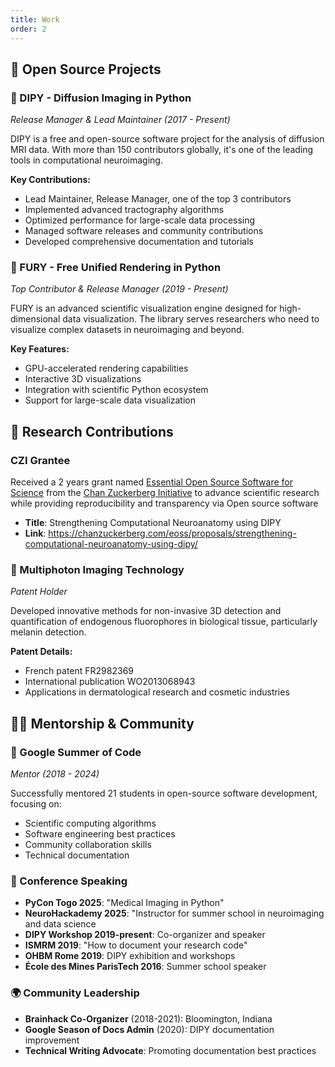 ```yaml
---
title: Work
order: 2
---
```


## 🚀 Open Source Projects

### 🧠 DIPY - Diffusion Imaging in Python

*Release Manager & Lead Maintainer (2017 - Present)*

DIPY is a free and open-source software project for the analysis of diffusion MRI data. With more than 150 contributors globally, it's one of the leading tools in computational neuroimaging.

**Key Contributions:**

- Lead Maintainer, Release Manager, one of the top 3 contributors
- Implemented advanced tractography algorithms
- Optimized performance for large-scale data processing
- Managed software releases and community contributions
- Developed comprehensive documentation and tutorials

### 🎨 FURY - Free Unified Rendering in Python

*Top Contributor & Release Manager (2019 - Present)*

FURY is an advanced scientific visualization engine designed for high-dimensional data visualization. The library serves researchers who need to visualize complex datasets in neuroimaging and beyond.

**Key Features:**

- GPU-accelerated rendering capabilities
- Interactive 3D visualizations
- Integration with scientific Python ecosystem
- Support for large-scale data visualization

## 🔬 Research Contributions

### CZI Grantee

Received a 2 years grant named [Essential Open Source Software for Science](https://chanzuckerberg.com/eoss/) from the [Chan Zuckerberg Initiative](https://chanzuckerberg.com/) to advance scientific research while providing reproducibility and transparency via Open source software

- **Title**: Strengthening Computational Neuroanatomy using DIPY
- **Link**: https://chanzuckerberg.com/eoss/proposals/strengthening-computational-neuroanatomy-using-dipy/

### 🔬 Multiphoton Imaging Technology

*Patent Holder*

Developed innovative methods for non-invasive 3D detection and quantification of endogenous fluorophores in biological tissue, particularly melanin detection.

**Patent Details:**

- French patent FR2982369
- International publication WO2013068943
- Applications in dermatological research and cosmetic industries

## 👨‍🏫 Mentorship & Community

### 🌟 Google Summer of Code

*Mentor (2018 - 2024)*

Successfully mentored 21 students in open-source software development, focusing on:

- Scientific computing algorithms
- Software engineering best practices
- Community collaboration skills
- Technical documentation

### 🎤 Conference Speaking

- **PyCon Togo 2025**: "Medical Imaging in Python"
- **NeuroHackademy 2025**: "Instructor for summer school in neuroimaging and data science
- **DIPY Workshop 2019-present**: Co-organizer and speaker
- **ISMRM 2019**: "How to document your research code"
- **OHBM Rome 2019**: DIPY exhibition and workshops
- **École des Mines ParisTech 2016**: Summer school speaker

### 🌍 Community Leadership

- **Brainhack Co-Organizer** (2018-2021): Bloomington, Indiana
- **Google Season of Docs Admin** (2020): DIPY documentation improvement
- **Technical Writing Advocate**: Promoting documentation best practices
